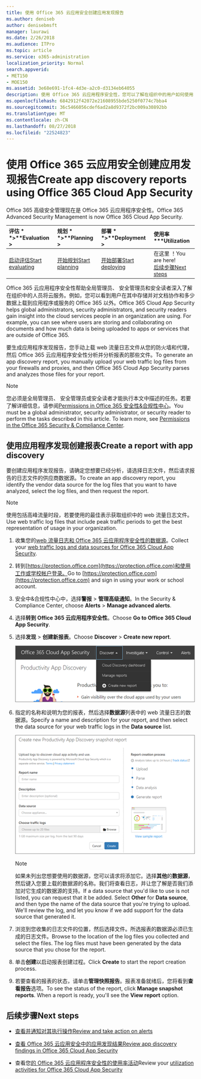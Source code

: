 ```yaml
---
title: 使用 Office 365 云应用安全创建应用发现报告
ms.author: deniseb
author: denisebmsft
manager: laurawi
ms.date: 2/26/2018
ms.audience: ITPro
ms.topic: article
ms.service: o365-administration
localization_priority: Normal
search.appverid:
- MET150
- MOE150
ms.assetid: 3e68e691-1fc4-4d3e-a2c0-d3134eb64055
description: 使用 Office 365 云应用程序安全性，您可以了解在组织中的用户如何使用 Office 365 和其他应用程序创建报告。
ms.openlocfilehash: 6842912f42072e21608955bde5250f0774c7bba4
ms.sourcegitcommit: 36c5466056cdef6ad2a8d9372f2bc009a30892bb
ms.translationtype: MT
ms.contentlocale: zh-CN
ms.lasthandoff: 08/27/2018
ms.locfileid: "22524823"
---
```

# <a name="create-app-discovery-reports-using-office-365-cloud-app-security"></a><span data-ttu-id="04f2c-103">使用 Office 365 云应用安全创建应用发现报告</span><span class="sxs-lookup"><span data-stu-id="04f2c-103">Create app discovery reports using Office 365 Cloud App Security</span></span>

<span data-ttu-id="04f2c-104">Office 365 高级安全管理现在是 Office 365 云应用程序安全性。</span><span class="sxs-lookup"><span data-stu-id="04f2c-104">Office 365 Advanced Security Management is now Office 365 Cloud App Security.</span></span>
  
|<span data-ttu-id="04f2c-105">评估 * *\>**</span><span class="sxs-lookup"><span data-stu-id="04f2c-105">****Evaluation** \>**</span></span>|<span data-ttu-id="04f2c-106">规划 * *\>**</span><span class="sxs-lookup"><span data-stu-id="04f2c-106">****Planning** \>**</span></span>|<span data-ttu-id="04f2c-107">部署 * *\>**</span><span class="sxs-lookup"><span data-stu-id="04f2c-107">****Deployment** \>**</span></span>|<span data-ttu-id="04f2c-108">使用率 \*\*\*</span><span class="sxs-lookup"><span data-stu-id="04f2c-108">****Utilization****</span></span>|
|:-----|:-----|:-----|:-----|
|[<span data-ttu-id="04f2c-109">启动评估</span><span class="sxs-lookup"><span data-stu-id="04f2c-109">Start evaluating</span></span>](office-365-cas-overview.md) <br/> |[<span data-ttu-id="04f2c-110">开始规划</span><span class="sxs-lookup"><span data-stu-id="04f2c-110">Start planning</span></span>](get-ready-for-office-365-cas.md) <br/> |[<span data-ttu-id="04f2c-111">开始部署</span><span class="sxs-lookup"><span data-stu-id="04f2c-111">Start deploying</span></span>](turn-on-office-365-cas.md) <br/> |<span data-ttu-id="04f2c-112">在这里 ！</span><span class="sxs-lookup"><span data-stu-id="04f2c-112">You are here!</span></span>  <br/> [<span data-ttu-id="04f2c-113">后续步骤</span><span class="sxs-lookup"><span data-stu-id="04f2c-113">Next steps</span></span>](#next-steps) <br/> |
   
<span data-ttu-id="04f2c-p101">Office 365 云应用程序安全性帮助全局管理员、 安全管理员和安全读者深入了解在组织中的人员将云服务。例如，您可以看到用户在其中存储并对文档协作和多少数据上载到应用程序或服务的 Office 365 以外。</span><span class="sxs-lookup"><span data-stu-id="04f2c-p101">Office 365 Cloud App Security helps global administrators, security administrators, and security readers gain insight into the cloud services people in an organization are using. For example, you can see where users are storing and collaborating on documents and how much data is being uploaded to apps or services that are outside of Office 365.</span></span>
  
<span data-ttu-id="04f2c-116">要生成应用程序发现报告，您手动上载 web 流量日志文件从您的防火墙和代理，然后 Office 365 云应用程序安全性分析并分析报表的那些文件。</span><span class="sxs-lookup"><span data-stu-id="04f2c-116">To generate an app discovery report, you manually upload your web traffic log files from your firewalls and proxies, and then Office 365 Cloud App Security parses and analyzes those files for your report.</span></span>
  
> [!NOTE]
> <span data-ttu-id="04f2c-p102">您必须是全局管理员、 安全管理员或安全读者才能执行本文中描述的任务。若要了解详细信息，请参阅[Permissions in Office 365 安全性&amp;合规性中心](permissions-in-the-security-and-compliance-center.md)。</span><span class="sxs-lookup"><span data-stu-id="04f2c-p102">You must be a global administrator, security administrator, or security reader to perform the tasks described in this article. To learn more, see [Permissions in the Office 365 Security &amp; Compliance Center](permissions-in-the-security-and-compliance-center.md).</span></span> 
  
## <a name="create-a-report-with-app-discovery"></a><span data-ttu-id="04f2c-119">使用应用程序发现创建报表</span><span class="sxs-lookup"><span data-stu-id="04f2c-119">Create a report with app discovery</span></span>

<span data-ttu-id="04f2c-120">要创建应用程序发现报告，请确定您想要已经分析，请选择日志文件，然后请求报告的日志文件的供应商数据源。</span><span class="sxs-lookup"><span data-stu-id="04f2c-120">To create an app discovery report, you identify the vendor data source for the log files that you want to have analyzed, select the log files, and then request the report.</span></span>
  
> [!NOTE]
> <span data-ttu-id="04f2c-121">使用包括高峰流量时段，若要使用的最佳表示获取组织中的 web 流量日志文件。</span><span class="sxs-lookup"><span data-stu-id="04f2c-121">Use web traffic log files that include peak traffic periods to get the best representation of usage in your organization.</span></span> 
  
1. <span data-ttu-id="04f2c-122">收集您的[web 流量日志和 Office 365 云应用程序安全性的数据源](web-traffic-logs-and-data-sources-for-ocas.md)。</span><span class="sxs-lookup"><span data-stu-id="04f2c-122">Collect your [web traffic logs and data sources for Office 365 Cloud App Security](web-traffic-logs-and-data-sources-for-ocas.md).</span></span>
    
2. <span data-ttu-id="04f2c-123">转到[https://protection.office.com](https://protection.office.com)和使用工作或学校帐户登录。</span><span class="sxs-lookup"><span data-stu-id="04f2c-123">Go to [https://protection.office.com](https://protection.office.com) and sign in using your work or school account.</span></span> 
    
3. <span data-ttu-id="04f2c-124">安全中&amp;合规性中心中，选择**警报** \> **管理高级通知**。</span><span class="sxs-lookup"><span data-stu-id="04f2c-124">In the Security &amp; Compliance Center, choose **Alerts** \> **Manage advanced alerts**.</span></span>
    
4. <span data-ttu-id="04f2c-125">选择**转到 Office 365 云应用程序安全性**。</span><span class="sxs-lookup"><span data-stu-id="04f2c-125">Choose **Go to Office 365 Cloud App Security**.</span></span>
    
5. <span data-ttu-id="04f2c-126">选择**发现** \> **创建新报表**。</span><span class="sxs-lookup"><span data-stu-id="04f2c-126">Choose **Discover** \> **Create new report**.</span></span>
    
    ![在 Office 365 CAS 门户中，选择发现](media/73b5299f-94b5-49dd-a00f-154d188eb2c5.png)
  
6. <span data-ttu-id="04f2c-128">指定的名称和说明为您的报表，然后选择**数据源**列表中的 web 流量日志的数据源。</span><span class="sxs-lookup"><span data-stu-id="04f2c-128">Specify a name and description for your report, and then select the data source for your web traffic logs in the **Data source** list.</span></span> 
    
    ![在 O365 CAS 中，选择发现\>创建新报表](media/22e660f0-5eb2-49fa-9fea-f88a5809a07b.png)
  
    > [!NOTE]
    > <span data-ttu-id="04f2c-p103">如果未列出您想要使用的数据源，您可以请求将添加它。选择**其他**的**数据源**，然后键入您要上载的数据源的名称。我们将查看日志，并让您了解是否我们添加对它生成的数据源的支持。</span><span class="sxs-lookup"><span data-stu-id="04f2c-p103">If a data source that you'd like to use is not listed, you can request that it be added. Select **Other** for **Data source**, and then type the name of the data source that you're trying to upload. We'll review the log, and let you know if we add support for the data source that generated it.</span></span> 
  
7. <span data-ttu-id="04f2c-p104">浏览到您收集的日志文件的位置，然后选择文件。所选报表的数据源必须已生成的日志文件。</span><span class="sxs-lookup"><span data-stu-id="04f2c-p104">Browse to the location of the log files you collected and select the files. The log files must have been generated by the data source that you chose for the report.</span></span>
    
8. <span data-ttu-id="04f2c-135">单击**创建**以启动报表创建过程。</span><span class="sxs-lookup"><span data-stu-id="04f2c-135">Click **Create** to start the report creation process.</span></span> 
    
9. <span data-ttu-id="04f2c-p105">若要查看的报表的状态，请单击**管理快照报告**。报表准备就绪后，您将看到**查看报告**选项。</span><span class="sxs-lookup"><span data-stu-id="04f2c-p105">To see the status of the report, click **Manage snapshot reports**. When a report is ready, you'll see the **View report** option.</span></span> 
    
## <a name="next-steps"></a><span data-ttu-id="04f2c-138">后续步骤</span><span class="sxs-lookup"><span data-stu-id="04f2c-138">Next steps</span></span>

- [<span data-ttu-id="04f2c-139">查看并通知对其执行操作</span><span class="sxs-lookup"><span data-stu-id="04f2c-139">Review and take action on alerts</span></span>](review-office-365-cas-alerts.md)
    
- [<span data-ttu-id="04f2c-140">查看 Office 365 云应用安全中的应用发现结果</span><span class="sxs-lookup"><span data-stu-id="04f2c-140">Review app discovery findings in Office 365 Cloud App Security</span></span>](review-app-discovery-findings-in-ocas.md)
    
- <span data-ttu-id="04f2c-141">查看您[的 Office 365 云应用程序安全性的使用率活动](utilization-activities-for-ocas.md)</span><span class="sxs-lookup"><span data-stu-id="04f2c-141">Review your [utilization activities for Office 365 Cloud App Security](utilization-activities-for-ocas.md)</span></span>
    

